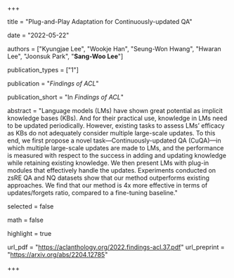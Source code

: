 +++

title = "Plug-and-Play Adaptation for Continuously-updated QA"

date = "2022-05-22"

authors = ["Kyungjae Lee", "Wookje Han", "Seung-Won Hwang", "Hwaran Lee", "Joonsuk Park", "**Sang-Woo Lee**"]


publication_types = ["1"]

publication = "*Findings of ACL*"

publication_short = "In *Findings of ACL*"

abstract = "Language models (LMs) have shown great potential as implicit knowledge bases (KBs). And for their practical use, knowledge in LMs need to be updated periodically. However, existing tasks to assess LMs’ efficacy as KBs do not adequately consider multiple large-scale updates. To this end, we first propose a novel task—Continuously-updated QA (CuQA)—in which multiple large-scale updates are made to LMs, and the performance is measured with respect to the success in adding and updating knowledge while retaining existing knowledge. We then present LMs with plug-in modules that effectively handle the updates. Experiments conducted on zsRE QA and NQ datasets show that our method outperforms existing approaches. We find that our method is 4x more effective in terms of updates/forgets ratio, compared to a fine-tuning baseline."

selected = false

math = false

highlight = true

url_pdf = "https://aclanthology.org/2022.findings-acl.37.pdf"
url_preprint = "https://arxiv.org/abs/2204.12785"


+++
